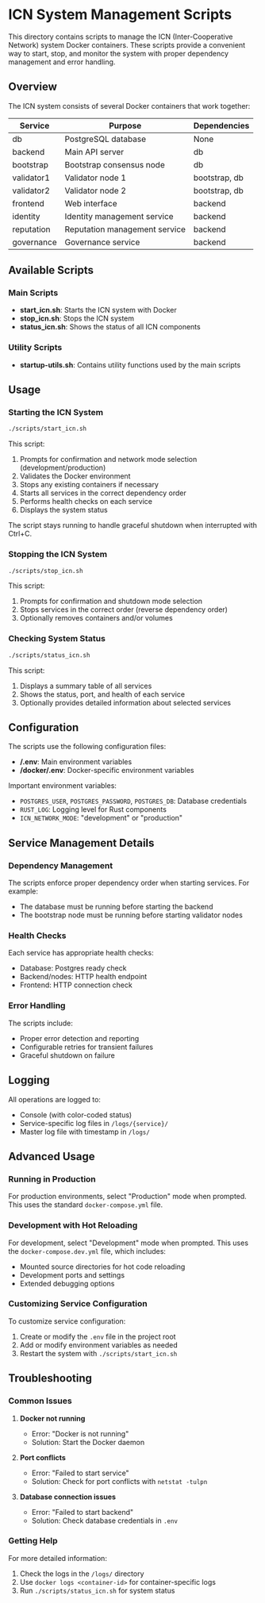 # ICN System Management Scripts

This directory contains scripts to manage the ICN (Inter-Cooperative Network) system Docker containers. These scripts provide a convenient way to start, stop, and monitor the system with proper dependency management and error handling.

## Overview

The ICN system consists of several Docker containers that work together:

| Service       | Purpose                                  | Dependencies            |
|---------------|------------------------------------------|-------------------------|
| db            | PostgreSQL database                      | None                    |
| backend       | Main API server                          | db                      |
| bootstrap     | Bootstrap consensus node                 | db                      |
| validator1    | Validator node 1                         | bootstrap, db           |
| validator2    | Validator node 2                         | bootstrap, db           |
| frontend      | Web interface                            | backend                 |
| identity      | Identity management service              | backend                 |
| reputation    | Reputation management service            | backend                 |
| governance    | Governance service                       | backend                 |

## Available Scripts

### Main Scripts

- **start_icn.sh**: Starts the ICN system with Docker
- **stop_icn.sh**: Stops the ICN system
- **status_icn.sh**: Shows the status of all ICN components

### Utility Scripts

- **startup-utils.sh**: Contains utility functions used by the main scripts

## Usage

### Starting the ICN System

```bash
./scripts/start_icn.sh
```

This script:
1. Prompts for confirmation and network mode selection (development/production)
2. Validates the Docker environment
3. Stops any existing containers if necessary
4. Starts all services in the correct dependency order
5. Performs health checks on each service
6. Displays the system status

The script stays running to handle graceful shutdown when interrupted with Ctrl+C.

### Stopping the ICN System

```bash
./scripts/stop_icn.sh
```

This script:
1. Prompts for confirmation and shutdown mode selection
2. Stops services in the correct order (reverse dependency order)
3. Optionally removes containers and/or volumes

### Checking System Status

```bash
./scripts/status_icn.sh
```

This script:
1. Displays a summary table of all services
2. Shows the status, port, and health of each service
3. Optionally provides detailed information about selected services

## Configuration

The scripts use the following configuration files:

- **/.env**: Main environment variables
- **/docker/.env**: Docker-specific environment variables

Important environment variables:

- `POSTGRES_USER`, `POSTGRES_PASSWORD`, `POSTGRES_DB`: Database credentials
- `RUST_LOG`: Logging level for Rust components
- `ICN_NETWORK_MODE`: "development" or "production"

## Service Management Details

### Dependency Management

The scripts enforce proper dependency order when starting services. For example:
- The database must be running before starting the backend
- The bootstrap node must be running before starting validator nodes

### Health Checks

Each service has appropriate health checks:
- Database: Postgres ready check
- Backend/nodes: HTTP health endpoint
- Frontend: HTTP connection check

### Error Handling

The scripts include:
- Proper error detection and reporting
- Configurable retries for transient failures
- Graceful shutdown on failure

## Logging

All operations are logged to:
- Console (with color-coded status)
- Service-specific log files in `/logs/{service}/`
- Master log file with timestamp in `/logs/`

## Advanced Usage

### Running in Production

For production environments, select "Production" mode when prompted. This uses the standard `docker-compose.yml` file.

### Development with Hot Reloading

For development, select "Development" mode when prompted. This uses the `docker-compose.dev.yml` file, which includes:
- Mounted source directories for hot code reloading
- Development ports and settings
- Extended debugging options

### Customizing Service Configuration

To customize service configuration:
1. Create or modify the `.env` file in the project root
2. Add or modify environment variables as needed
3. Restart the system with `./scripts/start_icn.sh`

## Troubleshooting

### Common Issues

1. **Docker not running**
   - Error: "Docker is not running"
   - Solution: Start the Docker daemon

2. **Port conflicts**
   - Error: "Failed to start service"
   - Solution: Check for port conflicts with `netstat -tulpn`

3. **Database connection issues**
   - Error: "Failed to start backend"
   - Solution: Check database credentials in `.env`

### Getting Help

For more detailed information:
1. Check the logs in the `/logs/` directory
2. Use `docker logs <container-id>` for container-specific logs
3. Run `./scripts/status_icn.sh` for system status 
